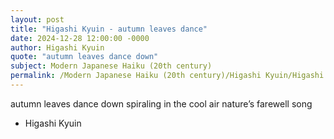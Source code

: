 ```yaml
---
layout: post
title: "Higashi Kyuin - autumn leaves dance"
date: 2024-12-28 12:00:00 -0000
author: Higashi Kyuin
quote: "autumn leaves dance down"
subject: Modern Japanese Haiku (20th century)
permalink: /Modern Japanese Haiku (20th century)/Higashi Kyuin/Higashi Kyuin - autumn leaves dance
---
```


autumn leaves dance down
spiraling in the cool air
nature’s farewell song


- Higashi Kyuin
